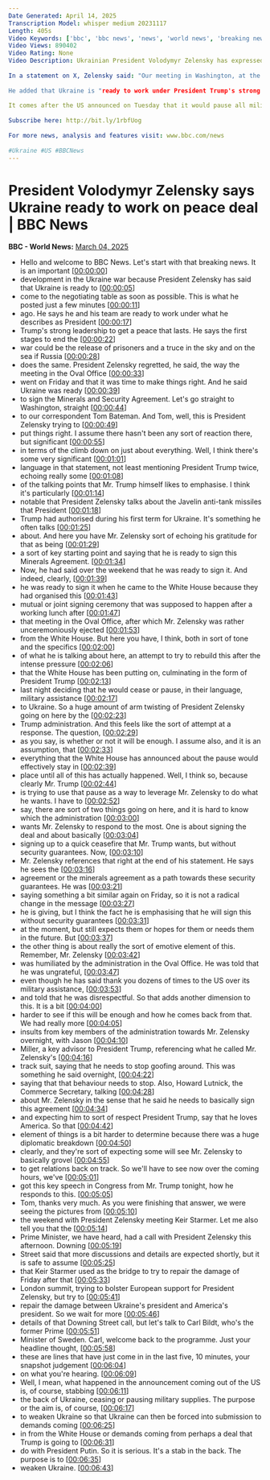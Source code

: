 ```yaml
---
Date Generated: April 14, 2025
Transcription Model: whisper medium 20231117
Length: 405s
Video Keywords: ['bbc', 'bbc news', 'news', 'world news', 'breaking news', 'us news', 'world', 'america', 'usa', 'usa news', 'india news', 'Ukraine', 'US', 'Trump', 'Zelensky']
Video Views: 890402
Video Rating: None
Video Description: Ukrainian President Volodymyr Zelensky has expressed regret over his angry exchange with US President Donald Trump in the Oval Office, calling it "regrettable".
 
In a statement on X, Zelensky said: "Our meeting in Washington, at the White House on Friday, did not go the way it was supposed to be. It is time to make things right.”
 
He added that Ukraine is "ready to work under President Trump's strong leadership" to negotiate a peace deal and is ready to sign a proposed minerals deal with the US.
 
It comes after the US announced on Tuesday that it would pause all military aid to Ukraine.
 
Subscribe here: http://bit.ly/1rbfUog
 
For more news, analysis and features visit: www.bbc.com/news
 
#Ukraine #US #BBCNews
---
```


# President Volodymyr Zelensky says Ukraine ready to work on peace deal | BBC News
**BBC - World News:** [March 04, 2025](https://www.youtube.com/watch?v=s1DedP5GyfU)
*  Hello and welcome to BBC News. Let's start with that breaking news. It is an important [[00:00:00](https://www.youtube.com/watch?v=s1DedP5GyfU&t=0.0s)]
*  development in the Ukraine war because President Zelensky has said that Ukraine is ready to [[00:00:05](https://www.youtube.com/watch?v=s1DedP5GyfU&t=5.08s)]
*  come to the negotiating table as soon as possible. This is what he posted just a few minutes [[00:00:11](https://www.youtube.com/watch?v=s1DedP5GyfU&t=11.48s)]
*  ago. He says he and his team are ready to work under what he describes as President [[00:00:17](https://www.youtube.com/watch?v=s1DedP5GyfU&t=17.6s)]
*  Trump's strong leadership to get a peace that lasts. He says the first stages to end the [[00:00:22](https://www.youtube.com/watch?v=s1DedP5GyfU&t=22.56s)]
*  war could be the release of prisoners and a truce in the sky and on the sea if Russia [[00:00:28](https://www.youtube.com/watch?v=s1DedP5GyfU&t=28.48s)]
*  does the same. President Zelensky regretted, he said, the way the meeting in the Oval Office [[00:00:33](https://www.youtube.com/watch?v=s1DedP5GyfU&t=33.52s)]
*  went on Friday and that it was time to make things right. And he said Ukraine was ready [[00:00:39](https://www.youtube.com/watch?v=s1DedP5GyfU&t=39.120000000000005s)]
*  to sign the Minerals and Security Agreement. Let's go straight to Washington, straight [[00:00:44](https://www.youtube.com/watch?v=s1DedP5GyfU&t=44.36s)]
*  to our correspondent Tom Bateman. And Tom, well, this is President Zelensky trying to [[00:00:49](https://www.youtube.com/watch?v=s1DedP5GyfU&t=49.16s)]
*  put things right. I assume there hasn't been any sort of reaction there, but significant [[00:00:55](https://www.youtube.com/watch?v=s1DedP5GyfU&t=55.32s)]
*  in terms of the climb down on just about everything. Well, I think there's some very significant [[00:01:01](https://www.youtube.com/watch?v=s1DedP5GyfU&t=61.24s)]
*  language in that statement, not least mentioning President Trump twice, echoing really some [[00:01:08](https://www.youtube.com/watch?v=s1DedP5GyfU&t=68.08s)]
*  of the talking points that Mr. Trump himself likes to emphasise. I think it's particularly [[00:01:14](https://www.youtube.com/watch?v=s1DedP5GyfU&t=74.44s)]
*  notable that President Zelensky talks about the Javelin anti-tank missiles that President [[00:01:18](https://www.youtube.com/watch?v=s1DedP5GyfU&t=78.92s)]
*  Trump had authorised during his first term for Ukraine. It's something he often talks [[00:01:25](https://www.youtube.com/watch?v=s1DedP5GyfU&t=85.08s)]
*  about. And here you have Mr. Zelensky sort of echoing his gratitude for that as being [[00:01:29](https://www.youtube.com/watch?v=s1DedP5GyfU&t=89.16s)]
*  a sort of key starting point and saying that he is ready to sign this Minerals Agreement. [[00:01:34](https://www.youtube.com/watch?v=s1DedP5GyfU&t=94.32s)]
*  Now, he had said over the weekend that he was ready to sign it. And indeed, clearly, [[00:01:39](https://www.youtube.com/watch?v=s1DedP5GyfU&t=99.64s)]
*  he was ready to sign it when he came to the White House because they had organised this [[00:01:43](https://www.youtube.com/watch?v=s1DedP5GyfU&t=103.68s)]
*  mutual or joint signing ceremony that was supposed to happen after a working lunch after [[00:01:47](https://www.youtube.com/watch?v=s1DedP5GyfU&t=107.84s)]
*  that meeting in the Oval Office, after which Mr. Zelensky was rather unceremoniously ejected [[00:01:53](https://www.youtube.com/watch?v=s1DedP5GyfU&t=113.44s)]
*  from the White House. But here you have, I think, both in sort of tone and the specifics [[00:02:00](https://www.youtube.com/watch?v=s1DedP5GyfU&t=120.64s)]
*  of what he is talking about here, an attempt to try to rebuild this after the intense pressure [[00:02:06](https://www.youtube.com/watch?v=s1DedP5GyfU&t=126.6s)]
*  that the White House has been putting on, culminating in the form of President Trump [[00:02:13](https://www.youtube.com/watch?v=s1DedP5GyfU&t=133.0s)]
*  last night deciding that he would cease or pause, in their language, military assistance [[00:02:17](https://www.youtube.com/watch?v=s1DedP5GyfU&t=137.96s)]
*  to Ukraine. So a huge amount of arm twisting of President Zelensky going on here by the [[00:02:23](https://www.youtube.com/watch?v=s1DedP5GyfU&t=143.12s)]
*  Trump administration. And this feels like the sort of attempt at a response. The question, [[00:02:29](https://www.youtube.com/watch?v=s1DedP5GyfU&t=149.16s)]
*  as you say, is whether or not it will be enough. I assume also, and it is an assumption, that [[00:02:33](https://www.youtube.com/watch?v=s1DedP5GyfU&t=153.8s)]
*  everything that the White House has announced about the pause would effectively stay in [[00:02:39](https://www.youtube.com/watch?v=s1DedP5GyfU&t=159.36s)]
*  place until all of this has actually happened. Well, I think so, because clearly Mr. Trump [[00:02:44](https://www.youtube.com/watch?v=s1DedP5GyfU&t=164.84s)]
*  is trying to use that pause as a way to leverage Mr. Zelensky to do what he wants. I have to [[00:02:52](https://www.youtube.com/watch?v=s1DedP5GyfU&t=172.6s)]
*  say, there are sort of two things going on here, and it is hard to know which the administration [[00:03:00](https://www.youtube.com/watch?v=s1DedP5GyfU&t=180.4s)]
*  wants Mr. Zelensky to respond to the most. One is about signing the deal and about basically [[00:03:04](https://www.youtube.com/watch?v=s1DedP5GyfU&t=184.44s)]
*  signing up to a quick ceasefire that Mr. Trump wants, but without security guarantees. Now, [[00:03:10](https://www.youtube.com/watch?v=s1DedP5GyfU&t=190.88s)]
*  Mr. Zelensky references that right at the end of his statement. He says he sees the [[00:03:16](https://www.youtube.com/watch?v=s1DedP5GyfU&t=196.64000000000001s)]
*  agreement or the minerals agreement as a path towards these security guarantees. He was [[00:03:21](https://www.youtube.com/watch?v=s1DedP5GyfU&t=201.84s)]
*  saying something a bit similar again on Friday, so it is not a radical change in the message [[00:03:27](https://www.youtube.com/watch?v=s1DedP5GyfU&t=207.12s)]
*  he is giving, but I think the fact he is emphasising that he will sign this without security guarantees [[00:03:31](https://www.youtube.com/watch?v=s1DedP5GyfU&t=211.52s)]
*  at the moment, but still expects them or hopes for them or needs them in the future. But [[00:03:37](https://www.youtube.com/watch?v=s1DedP5GyfU&t=217.36s)]
*  the other thing is about really the sort of emotive element of this. Remember, Mr. Zelensky [[00:03:42](https://www.youtube.com/watch?v=s1DedP5GyfU&t=222.08s)]
*  was humiliated by the administration in the Oval Office. He was told that he was ungrateful, [[00:03:47](https://www.youtube.com/watch?v=s1DedP5GyfU&t=227.56s)]
*  even though he has said thank you dozens of times to the US over its military assistance, [[00:03:53](https://www.youtube.com/watch?v=s1DedP5GyfU&t=233.88000000000002s)]
*  and told that he was disrespectful. So that adds another dimension to this. It is a bit [[00:04:00](https://www.youtube.com/watch?v=s1DedP5GyfU&t=240.88000000000002s)]
*  harder to see if this will be enough and how he comes back from that. We had really more [[00:04:05](https://www.youtube.com/watch?v=s1DedP5GyfU&t=245.96s)]
*  insults from key members of the administration towards Mr. Zelensky overnight, with Jason [[00:04:10](https://www.youtube.com/watch?v=s1DedP5GyfU&t=250.52s)]
*  Miller, a key advisor to President Trump, referencing what he called Mr. Zelensky's [[00:04:16](https://www.youtube.com/watch?v=s1DedP5GyfU&t=256.0s)]
*  track suit, saying that he needs to stop goofing around. This was something he said overnight, [[00:04:22](https://www.youtube.com/watch?v=s1DedP5GyfU&t=262.0s)]
*  saying that that behaviour needs to stop. Also, Howard Lutnick, the Commerce Secretary, talking [[00:04:28](https://www.youtube.com/watch?v=s1DedP5GyfU&t=268.36s)]
*  about Mr. Zelensky in the sense that he said he needs to basically sign this agreement [[00:04:34](https://www.youtube.com/watch?v=s1DedP5GyfU&t=274.4s)]
*  and expecting him to sort of respect President Trump, say that he loves America. So that [[00:04:42](https://www.youtube.com/watch?v=s1DedP5GyfU&t=282.91999999999996s)]
*  element of things is a bit harder to determine because there was a huge diplomatic breakdown [[00:04:50](https://www.youtube.com/watch?v=s1DedP5GyfU&t=290.4s)]
*  clearly, and they're sort of expecting some will see Mr. Zelensky to basically grovel [[00:04:55](https://www.youtube.com/watch?v=s1DedP5GyfU&t=295.28s)]
*  to get relations back on track. So we'll have to see now over the coming hours, we've [[00:05:01](https://www.youtube.com/watch?v=s1DedP5GyfU&t=301.44s)]
*  got this key speech in Congress from Mr. Trump tonight, how he responds to this. [[00:05:05](https://www.youtube.com/watch?v=s1DedP5GyfU&t=305.76s)]
*  Tom, thanks very much. As you were finishing that answer, we were seeing the pictures from [[00:05:10](https://www.youtube.com/watch?v=s1DedP5GyfU&t=310.04s)]
*  the weekend with President Zelensky meeting Keir Starmer. Let me also tell you that the [[00:05:14](https://www.youtube.com/watch?v=s1DedP5GyfU&t=314.28s)]
*  Prime Minister, we have heard, had a call with President Zelensky this afternoon. Downing [[00:05:19](https://www.youtube.com/watch?v=s1DedP5GyfU&t=319.36s)]
*  Street said that more discussions and details are expected shortly, but it is safe to assume [[00:05:25](https://www.youtube.com/watch?v=s1DedP5GyfU&t=325.96s)]
*  that Keir Starmer used as the bridge to try to repair the damage of Friday after that [[00:05:33](https://www.youtube.com/watch?v=s1DedP5GyfU&t=333.32s)]
*  London summit, trying to bolster European support for President Zelensky, but try to [[00:05:41](https://www.youtube.com/watch?v=s1DedP5GyfU&t=341.28s)]
*  repair the damage between Ukraine's president and America's president. So we wait for more [[00:05:46](https://www.youtube.com/watch?v=s1DedP5GyfU&t=346.91999999999996s)]
*  details of that Downing Street call, but let's talk to Carl Bildt, who's the former Prime [[00:05:51](https://www.youtube.com/watch?v=s1DedP5GyfU&t=351.96s)]
*  Minister of Sweden. Carl, welcome back to the programme. Just your headline thought, [[00:05:58](https://www.youtube.com/watch?v=s1DedP5GyfU&t=358.08s)]
*  these are lines that have just come in in the last five, 10 minutes, your snapshot judgement [[00:06:04](https://www.youtube.com/watch?v=s1DedP5GyfU&t=364.28s)]
*  on what you're hearing. [[00:06:09](https://www.youtube.com/watch?v=s1DedP5GyfU&t=369.24s)]
*  Well, I mean, what happened in the announcement coming out of the US is, of course, stabbing [[00:06:11](https://www.youtube.com/watch?v=s1DedP5GyfU&t=371.0s)]
*  the back of Ukraine, ceasing or pausing military supplies. The purpose or the aim is, of course, [[00:06:17](https://www.youtube.com/watch?v=s1DedP5GyfU&t=377.04s)]
*  to weaken Ukraine so that Ukraine can then be forced into submission to demands coming [[00:06:25](https://www.youtube.com/watch?v=s1DedP5GyfU&t=385.20000000000005s)]
*  in from the White House or demands coming from perhaps a deal that Trump is going to [[00:06:31](https://www.youtube.com/watch?v=s1DedP5GyfU&t=391.52000000000004s)]
*  do with President Putin. So it is serious. It's a stab in the back. The purpose is to [[00:06:35](https://www.youtube.com/watch?v=s1DedP5GyfU&t=395.92s)]
*  weaken Ukraine. [[00:06:43](https://www.youtube.com/watch?v=s1DedP5GyfU&t=403.08000000000004s)]

